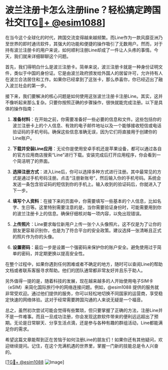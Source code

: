 # 波兰注册卡怎么注册line？轻松搞定跨国社交[[TG💪+ @esim1088](https://t.me/s/esim1088)]

在当今这个全球化的时代，跨国交流变得越来越频繁。而Line作为一款风靡亚洲乃至世界的即时通讯软件，其强大的功能和便捷的操作吸引了无数用户。然而，对于持有波兰注册卡的用户来说，如何顺利注册Line却成了一件让人头疼的事情。今天，我们就来详细聊聊这个问题。

首先，我们得明白什么是波兰注册卡。简单来说，波兰注册卡就是一种身份证明文件，类似于中国的身份证。它是由波兰政府颁发给外国人的居留许可，允许持有人在波兰合法居住和工作。如果你已经拿到了这张卡，那么恭喜你，你已经迈出了融入波兰社会的第一步。

接下来，我们要解决的核心问题是如何使用这张波兰注册卡注册Line。其实，这并不像听起来那么复杂。只要你按照正确的步骤操作，很快就能完成注册。以下是具体的操作指南：

1. **准备材料**：在开始之前，你需要准备好一些必要的信息和文件。这些包括你的波兰注册卡上的个人信息、有效的电子邮件地址以及一个能够接收短信或电话验证码的手机号码。确保这些信息准确无误，因为它们将直接用于创建你的Line账户。

2. **下载并安装Line应用**：无论你是使用安卓手机还是苹果设备，都可以通过各自的官方应用商店搜索“Line”进行下载。安装完成后打开应用程序，你会看到一个简洁明了的界面。

3. **选择注册方式**：进入Line后，你可以选择多种方式进行注册。其中最常见的方式是通过手机号码注册。点击“注册新账号”，然后输入你的手机号码。系统会发送一条包含验证码的短信到你的手机上。输入收到的验证码后，你就进入了下一步。

4. **填写个人资料**：在接下来的页面中，你需要填写一些基本的个人信息，比如名字、生日等。这里特别需要注意的是，当你需要验证身份时，可能需要用到你的波兰注册卡上的信息。确保仔细核对每一项内容，以免出现错误。

5. **上传照片**：Line要求每位新用户上传一张个人头像照片。这不仅是为了让你的朋友更容易识别你，也是为了符合平台的安全政策。建议选择一张清晰且正式的照片作为你的头像。

6. **设置密码**：最后一步是设置一个强密码来保护你的账户安全。避免使用过于简单的密码，并定期更换以提高安全性。

在整个过程中，如果你遇到任何困难或者不确定的地方，随时可以查阅Line的帮助文档或者联系客服寻求帮助。他们的团队通常都非常友好并且乐于助人。

另外值得一提的是，随着科技的发展，现在越来越多的人开始使用电子SIM卡（eSIM）来简化国际旅行中的网络连接问题。例如，@esim1088 提供的服务就非常受欢迎。通过他们提供的服务，你可以轻松地切换不同国家的运营商，享受稳定快速的网络体验。这对于经常需要跨国沟通的人来说无疑是一个福音。

总之，虽然初次尝试可能会觉得有些繁琐，但只要掌握了正确的方法，注册Line并不是一件难事。而且一旦成功注册，你会发现这款软件带来的便利远远超出了预期。无论是日常聊天、分享生活点滴，还是参与各种有趣的群组活动，Line都能满足你的需求。

希望这篇文章能帮到正在苦恼于如何注册Line的朋友们！如果你还有其他疑问，欢迎继续提问。记住，在这个充满机遇的世界里，掌握一门新的技能总是令人兴奋的。

[[TG💪+ @esim1088](https://t.me/s/esim1088) ![Image](https://i.postimg.cc/4NQfJmqS/Snipaste-2025-05-13-00-14-12.png)]